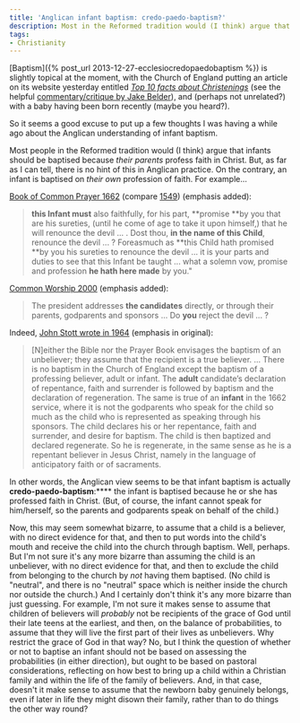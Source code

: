 ```yaml
---
title: 'Anglican infant baptism: credo-paedo-baptism?'
description: Most in the Reformed tradition would (I think) argue that infants should be baptised because their parents profess faith. What about in Anglican practice?
tags:
- Christianity
---
```

[Baptism]({% post_url 2013-12-27-ecclesiocredopaedobaptism %}) is slightly topical at the moment, with the Church of England putting an article on its website yesterday entitled [_Top 10 facts about Christenings_](http://www.churchofengland.org/media-centre/news/2013/07/top-10-facts-about-christenings.aspx) (see the helpful [commentary/critique by Jake Belder](http://blog.jakebelder.com/post/if-you-want-to-know-about-baptism-dont-ask-the-church-of-england)), and (perhaps not unrelated?) with a baby having been born recently (maybe you heard?).

So it seems a good excuse to put up a few thoughts I was having a while ago about the Anglican understanding of infant baptism.

Most people in the Reformed tradition would (I think) argue that infants should be baptised because _their parents_ profess faith in Christ. But, as far as I can tell, there is no hint of this in Anglican practice. On the contrary, an infant is baptised on _their own_ profession of faith. For example...

[Book of Common Prayer 1662](http://www.churchofengland.org/prayer-worship/worship/book-of-common-prayer/public-baptism-of-infants.aspx) (compare [1549](http://justus.anglican.org/resources/bcp/1549/Baptism_1549.htm)) (emphasis added):

> **this Infant must** also faithfully, for his part, **promise **by you that are his sureties, (until he come of age to take it upon himself,) that he will renounce the devil ... . Dost thou, **in the name of this Child**, renounce the devil ... ? Foreasmuch as **this Child hath promised **by you his sureties to renounce the devil ... it is your parts and duties to see that this Infant be taught ... what a solemn vow, promise and profession **he hath here made** by you."

[Common Worship 2000](http://www.churchofengland.org/prayer-worship/worship/texts/christian-initiation/baptism-and-confirmation/holy-baptism.aspx) (emphasis added):

> The president addresses **the candidates** directly, or through their parents, godparents and sponsors ... Do **you** reject the devil ... ?

Indeed, [John Stott wrote in 1964](http://www.churchsociety.org/churchman/documents/Cman_112_1_Stott.pdf) (emphasis in original):

> [N]either the Bible nor the Prayer Book envisages the baptism of an unbeliever; they assume that the recipient is a true believer. ... There is no baptism in the Church of England except the baptism of a professing believer, adult or infant. The **adult** candidate’s declaration of repentance, faith and surrender is followed by baptism and the declaration of regeneration. The same is true of an **infant** in the 1662 service, where it is not the godparents who speak for the child so much as the child who is represented as speaking through his sponsors. The child declares his or her repentance, faith and surrender, and desire for baptism. The child is then baptized and declared regenerate. So he is regenerate, in the same sense as he is a repentant believer in Jesus Christ, namely in the language of anticipatory faith or of sacraments.

In other words, the Anglican view seems to be that infant baptism is actually **credo-paedo-baptism**:**** the infant is baptised because he or she has professed faith in Christ. (But, of course, the infant cannot speak for him/herself, so the parents and godparents speak on behalf of the child.)

Now, this may seem somewhat bizarre, to assume that a child is a believer, with no direct evidence for that, and then to put words into the child's mouth and receive the child into the church through baptism. Well, perhaps. But I'm not sure it's any more bizarre than assuming the child is an unbeliever, with no direct evidence for that, and then to exclude the child from belonging to the church by _not_ having them baptised. (No child is "neutral", and there is no "neutral" space which is neither inside the church nor outside the church.) And I certainly don't think it's any more bizarre than just guessing. For example, I'm not sure it makes sense to assume that children of believers will _probably_ not be recipients of the grace of God until their late teens at the earliest, and then, on the balance of probabilities, to assume that they will live the first part of their lives as unbelievers. Why restrict the grace of God in that way? No, but I think the question of whether or not to baptise an infant should not be based on assessing the probabilities (in either direction), but ought to be based on pastoral considerations, reflecting on how best to bring up a child within a Christian family and within the life of the family of believers. And, in that case, doesn't it make sense to assume that the newborn baby genuinely belongs, even if later in life they might disown their family, rather than to do things the other way round?
